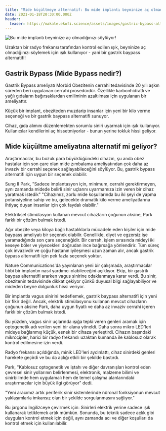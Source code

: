```yaml
---
title: "Mide küçültmeye alternatif: Bu mide implantı beyninize aç olmadığınızı söylüyor!"
date: 2021-01-18T20:30:00.000Z
header:
  teaser: https://makale.ekofi.science/assets/images/gastric-bypass-alternative-webthumb-1000x313.jpg
---
```

![Bu mide implantı beyninize aç olmadığınızı söylüyor!](https://makale.ekofi.science/assets/images/gastric-bypass-alternative-webthumb-1000x313.jpg)

Uzaktan bir radyo frekansı tarafından kontrol edilen ışık, beyninize aç olmadığınızı söylemek için ışık kullanıyor - yani bir gastrik baypass alternatifi!

Gastrik Bypass (Mide Bypass nedir?)
-
Gastrik Bypass ameliyatı Morbid Obezitenin cerrahi tedavisinde 20 yılı aşkın süreden beri uygulanan cerrahi prosedürdür.
Özellikle karbonhidratlı ve yağlı gıdaların bağırsaklardan emiliminin azaltılması için uygulanan bir ameliyattır.

Küçük bir implant, obeziteden muzdarip insanlar için yeni bir kilo verme seçeneği ve bir gastrik baypass alternatifi sunuyor.

Cihaz, gıda alımını düzenlemekten sorumlu siniri uyarmak için ışık kullanıyor. Kullanıcılar kendilerini aç hissetmiyorlar - bunun yerine tokluk hissi geliyor.

Mide küçültme ameliyatına alternatif mi geliyor?
-
Araştırmacılar, bu bozuk para büyüklüğündeki cihazın, şu anda obez hastalar için son çare olan mide zımbalama ameliyatından çok daha az invaziv bir cerrahi seçenek sağlayabileceğini söylüyor. Bu, gastrik bypass alternatifi için uygun bir seçenek olabilir.

Sung II Park, "Sadece implantasyon için, minimum, cerrahi gerektirmeyen, aynı zamanda midede belirli sinir uçlarını uyarmamıza izin veren bir cihaz yaratmak istedik" "Cihazımız, zorlu mide koşullarında bu iki şeyi de yapma potansiyeline sahip ve bu, gelecekte dramatik kilo verme ameliyatlarına ihtiyaç duyan insanlar için çok faydalı olabilir."

Elektriksel stimülasyon kullanan mevcut cihazların çoğunun aksine, Park farklı bir çözüm bulmak istedi.

Ağır obezite veya kiloya bağlı hastalıklarla mücadele eden kişiler için mide baypass ameliyatı bir seçenek olabilir. Genellikle, diyet ve egzersiz işe yaramadığında son çare seçeneğidir. Bir cerrah, işlem sırasında mideyi iki keseye böler ve yiyecekleri doğrudan ince bağırsağa yönlendirir. Tüm süreç çok invazivdir ve çoğu hastanın iyileşmesi uzun zaman alır, ancak gastrik bypass alternatifi için pek fazla seçenek yoktur.

Nature Communications'da yayınlanan yeni bir çalışmada, araştırmacılar tıbbi bir implantın nasıl yardımcı olabileceğini açıklıyor. Ekip, bir gastrik baypas alternatifi ararken vagus sinirine odaklanmaya karar verdi. Bu sinir, obezitenin tedavisinde dikkat çekiyor çünkü duyusal bilgi sağlayabiliyor ve mideden beyne dolgunluk hissi veriyor.

Bir implantla vagus sinirini hedeflemek, gastrik baypass alternatifi için yeni bir fikir değil. Ancak, elektrik stimülasyonu kullanan mevcut cihazların çoğunun aksine Park, daha uygun fiyatlı ve daha az invaziv cerrahi içeren farklı bir çözüm bulmak istedi.

Bu yüzden, vagus sinir uçlarında ışığa tepki veren genleri aramak için optogenetik adı verilen yeni bir alana yöneldi. Daha sonra mikro LED'leri mideye bağlanmış küçük, esnek bir cihaza yerleştirdi. Cihazın başındaki mikroçipler, harici bir radyo frekanslı uzaktan kumanda ile kablosuz olarak kontrol edilmesine izin verdi.

Radyo frekansı açıldığında, minik LED'leri aydınlattı, cihaz sinirdeki genleri harekete geçirdi ve bu da açlığı etkili bir şekilde bastırdı.

Park, "Kablosuz optogenetik ve iştahı ve diğer davranışları kontrol eden çevresel sinir yollarının belirlenmesi, elektronik, malzeme bilimi ve sinirbilimde hem uygulamalı hem de temel çalışma alanlarındaki araştırmacılar için büyük ilgi görüyor" dedi.

"Yeni aracımız artık periferik sinir sistemlerinde nöronal fonksiyonun mevcut yaklaşımlarla imkansız olan bir şekilde sorgulanmasını sağlıyor."

Bu jargonu İngilizceye çevirmek için: Sinirleri elektrik yerine sadece ışık kullanarak tetiklemek artık mümkün. Sonunda, bu teknik sadece açlık gibi duyguları kontrol etmek için değil, aynı zamanda acı ve diğer koşulları da kontrol etmek için kullanılabilir.
